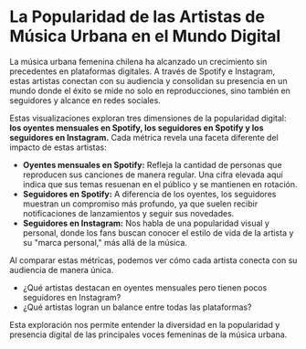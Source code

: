 # La Popularidad de las Artistas de Música Urbana en el Mundo Digital

La música urbana femenina chilena ha alcanzado un crecimiento sin precedentes en plataformas digitales. A través de Spotify e Instagram, estas artistas conectan con su audiencia y consolidan su presencia en un mundo donde el éxito se mide no solo en reproducciones, sino también en seguidores y alcance en redes sociales.

Estas visualizaciones exploran tres dimensiones de la popularidad digital:
**los oyentes mensuales en Spotify, los seguidores en Spotify y los seguidores en Instagram.** Cada métrica revela una faceta diferente del impacto de estas artistas:

- **Oyentes mensuales en Spotify:** Refleja la cantidad de personas que reproducen sus canciones de manera regular. Una cifra elevada aquí indica que sus temas resuenan en el público y se mantienen en rotación.
- **Seguidores en Spotify:** A diferencia de los oyentes, los seguidores muestran un compromiso más profundo, ya que suelen recibir notificaciones de lanzamientos y seguir sus novedades.
- **Seguidores en Instagram:** Nos habla de una popularidad visual y personal, donde los fans buscan conocer el estilo de vida de la artista y su "marca personal," más allá de la música.

Al comparar estas métricas, podemos ver cómo cada artista conecta con su audiencia de manera única. 
- ¿Qué artistas destacan en oyentes mensuales pero tienen pocos seguidores en Instagram? 
- ¿Qué artistas logran un balance entre todas las plataformas? 

Esta exploración nos permite entender la diversidad en la popularidad y presencia digital de las principales voces femeninas de la música urbana.


